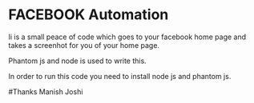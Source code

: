 # FACEBOOK Automation

Ii is a small peace of code which goes to your facebook home page and takes a screenhot for you of your home page.

Phantom js and node is used to write this.

In order to run this code you need to install node js and phantom js.

#Thanks
Manish Joshi
